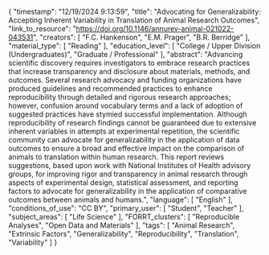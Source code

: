 {
    "timestamp": "12/19/2024 9:13:59",
    "title": "Advocating for Generalizability: Accepting Inherent Variability in Translation of Animal Research Outcomes",
    "link_to_resource": "https://doi.org/10.1146/annurev-animal-021022-043531",
    "creators": [
        "F.C. Hankenson",
        "E.M. Prager",
        "B.R. Berridge"
    ],
    "material_type": [
        "Reading"
    ],
    "education_level": [
        "College / Upper Division (Undergraduates)",
        "Graduate / Professional"
    ],
    "abstract": "Advancing scientific discovery requires investigators to embrace research practices that increase transparency and disclosure about materials, methods, and outcomes. Several research advocacy and funding organizations have produced guidelines and recommended practices to enhance reproducibility through detailed and rigorous research approaches; however, confusion around vocabulary terms and a lack of adoption of suggested practices have stymied successful implementation. Although reproducibility of research findings cannot be guaranteed due to extensive inherent variables in attempts at experimental repetition, the scientific community can advocate for generalizability in the application of data outcomes to ensure a broad and effective impact on the comparison of animals to translation within human research. This report reviews suggestions, based upon work with National Institutes of Health advisory groups, for improving rigor and transparency in animal research through aspects of experimental design, statistical assessment, and reporting factors to advocate for generalizability in the application of comparative outcomes between animals and humans.",
    "language": [
        "English"
    ],
    "conditions_of_use": "CC BY",
    "primary_user": [
        "Student",
        "Teacher"
    ],
    "subject_areas": [
        "Life Science"
    ],
    "FORRT_clusters": [
        "Reproducible Analyses",
        "Open Data and Materials"
    ],
    "tags": [
        "Animal Research",
        "Extrinsic Factors",
        "Generalizability",
        "Reproducibility",
        "Translation",
        "Variability"
    ]
}